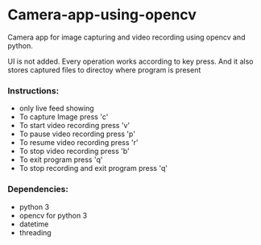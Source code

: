 # Camera-app-using-opencv
Camera app for image capturing and video recording using opencv and python.

UI is not added.
Every operation works according to key press.
And it also stores captured files to directoy where program is present

### Instructions:
<ul>
<li>only live feed showing</li>  
<li>To capture Image press 'c' </li>
<li>To start video recording press 'v'</li> 
<li>To pause video recording press 'p'</li> 
<li>To resume video recording press 'r'</li> 
<li>To stop video recording press 'b'</li>
<li>To exit program press 'q'</li>
<li>To stop recording and exit program press 'q'</li>
</ul>

### Dependencies:
<ul>
<li>python 3</li>
<li>opencv for python 3 </li>
<li>datetime </li>
<li>threading</li>
</ul>
